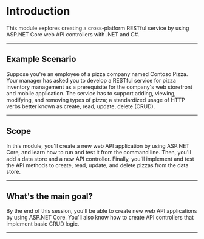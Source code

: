 # Introduction

This module explores creating a cross-platform RESTful service by using ASP.NET Core web API controllers with .NET and C#.

------
## Example Scenario
Suppose you're an employee of a pizza company named Contoso Pizza. Your manager has asked you to develop a RESTful service for pizza inventory management as a prerequisite for the company's web storefront and mobile application. The service has to support adding, viewing, modifying, and removing types of pizza; a standardized usage of HTTP verbs better known as create, read, update, delete (CRUD).

------
## Scope
In this module, you'll create a new web API application by using ASP.NET Core, and learn how to run and test it from the command line. Then, you'll add a data store and a new API controller. Finally, you'll implement and test the API methods to create, read, update, and delete pizzas from the data store.


-----
## What's the main goal?
By the end of this session, you'll be able to create new web API applications by using ASP.NET Core. You'll also know how to create API controllers that implement basic CRUD logic.

------
